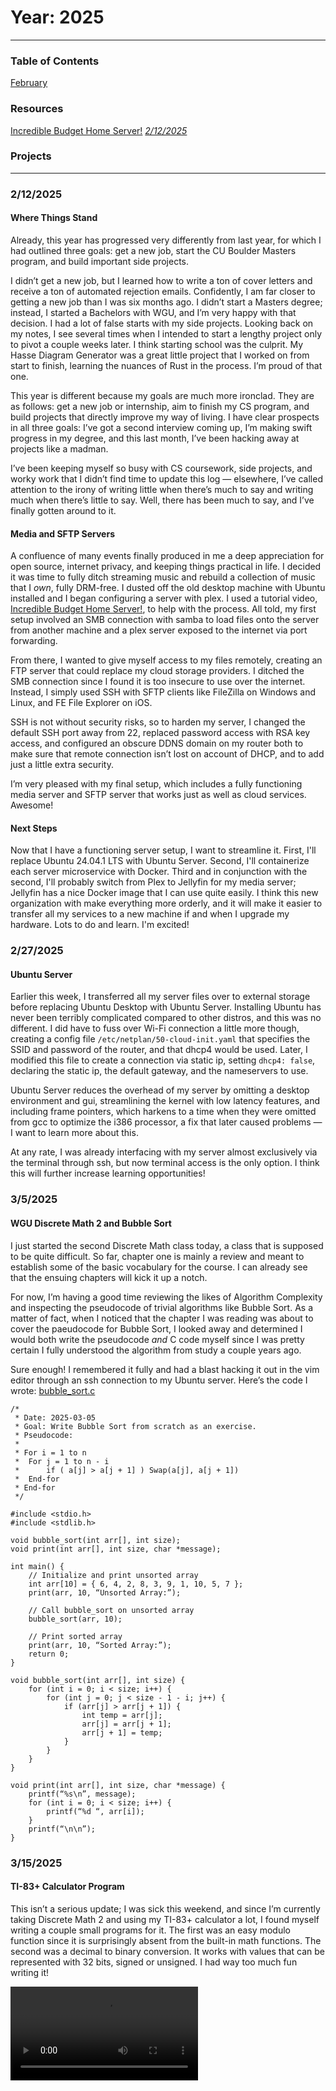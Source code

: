 # Year: 2025

---
### Table of Contents
[February](#2132025)

### Resources
[Incredible Budget Home Server!](https://youtu.be/72D3MvPk3Xs?si=MG4GxgGCANfHHZGE) [*2/12/2025*](#2122025)  

### Projects

---
### 2/12/2025
#### Where Things Stand
Already, this year has progressed very differently from last year, for which I had outlined three goals: get a new job, start the CU Boulder Masters program, and build important side projects. 

I didn’t get a new job, but I learned how to write a ton of cover letters and receive a ton of automated rejection emails. Confidently, I am far closer to getting a new job than I was six months ago. I didn’t start a Masters degree; instead, I started a Bachelors with WGU, and I’m very happy with that decision. I had a lot of false starts with my side projects. Looking back on my notes, I see several times when I intended to start a lengthy project only to pivot a couple weeks later. I think starting school was the culprit. My Hasse Diagram Generator was a great little project that I worked on from start to finish, learning the nuances of Rust in the process. I’m proud of that one.

This year is different because my goals are much more ironclad. They are as follows: get a new job or internship, aim to finish my CS program, and build projects that directly improve my way of living. I have clear prospects in all three goals: I’ve got a second interview coming up, I’m making swift progress in my degree, and this last month, I’ve been hacking away at projects like a madman.

I’ve been keeping myself so busy with CS coursework, side projects, and worky work that I didn’t find time to update this log — elsewhere, I’ve called attention to the irony of writing little when there’s much to say and writing much when there’s little to say. Well, there has been much to say, and I’ve finally gotten around to it.

#### Media and SFTP Servers
A confluence of many events finally produced in me a deep appreciation for open source, internet privacy, and keeping things practical in life. I decided it was time to fully ditch streaming music and rebuild a collection of music that I _own_, fully DRM-free. I dusted off the old desktop machine with Ubuntu installed and I began configuring a server with plex. I used a tutorial video, [Incredible Budget Home Server!](https://youtu.be/72D3MvPk3Xs?si=MG4GxgGCANfHHZGE), to help with the process. All told, my first setup involved an SMB connection with samba to load files onto the server from another machine and a plex server exposed to the internet via port forwarding.

From there, I wanted to give myself access to my files remotely, creating an FTP server that could replace my cloud storage providers. I ditched the SMB connection since I found it is too insecure to use over the internet. Instead, I simply used SSH with SFTP clients like FileZilla on Windows and Linux, and FE File Explorer on iOS.

SSH is not without security risks, so to harden my server, I changed the default SSH port away from 22, replaced password access with RSA key access, and configured an obscure DDNS domain on my router both to make sure that remote connection isn’t lost on account of DHCP, and to add just a little extra security.

I’m very pleased with my final setup, which includes a fully functioning media server and SFTP server that works just as well as cloud services. Awesome!

#### Next Steps
Now that I have a functioning server setup, I want to streamline it. First, I'll replace Ubuntu 24.04.1 LTS with Ubuntu Server. Second, I'll containerize each server microservice with Docker. Third and in conjunction with the second, I'll probably switch from Plex to Jellyfin for my media server; Jellyfin has a nice Docker image that I can use quite easily. I think this new organization with make everything more orderly, and it will make it easier to transfer all my services to a new machine if and when I upgrade my hardware. Lots to do and learn. I'm excited!

### 2/27/2025
#### Ubuntu Server
Earlier this week, I transferred all my server files over to external storage before replacing Ubuntu Desktop with Ubuntu Server. Installing Ubuntu has never been terribly complicated compared to other distros, and this was no different. I did have to fuss over Wi-Fi connection a little more though, creating a config file `/etc/netplan/50-cloud-init.yaml` that specifies the SSID and password of the router, and that dhcp4 would be used. Later, I modified this file to create a connection via static ip, setting `dhcp4: false`, declaring the static ip, the default gateway, and the nameservers to use.

Ubuntu Server reduces the overhead of my server by omitting a desktop environment and gui, streamlining the kernel with low latency features, and including frame pointers, which harkens to a time when they were omitted from gcc to optimize the i386 processor, a fix that later caused problems — I want to learn more about this.

At any rate, I was already interfacing with my server almost exclusively via the terminal through ssh, but now terminal access is the only option. I think this will further increase learning opportunities!

### 3/5/2025
#### WGU Discrete Math 2 and Bubble Sort
I just started the second Discrete Math class today, a class that is supposed to be quite difficult. So far, chapter one is mainly a review and meant to establish some of the basic vocabulary for the course. I can already see that the ensuing chapters will kick it up a notch. 

For now, I’m having a good time reviewing the likes of Algorithm Complexity and inspecting the pseudocode of trivial algorithms like Bubble Sort. As a matter of fact, when I noticed that the chapter I was reading was about to cover the paeudocode for Bubble Sort, I looked away and determined I would both write the pseudocode _and_ C code myself since I was pretty certain I fully understood the algorithm from study a couple years ago. 

Sure enough! I remembered it fully and had a blast hacking it out in the vim editor through an ssh connection to my Ubuntu server. Here’s the code I wrote: [bubble_sort.c](2025/code/bubble_sort.c)

```
/*
 * Date: 2025-03-05
 * Goal: Write Bubble Sort from scratch as an exercise.
 * Pseudocode:
 *
 * For i = 1 to n
 * 	For j = 1 to n - i
 * 		if ( a[j] > a[j + 1] ) Swap(a[j], a[j + 1])
 * 	End-for
 * End-for
 */

#include <stdio.h>
#include <stdlib.h>

void bubble_sort(int arr[], int size);
void print(int arr[], int size, char *message);

int main() {
	// Initialize and print unsorted array 
	int arr[10] = { 6, 4, 2, 8, 3, 9, 1, 10, 5, 7 };
	print(arr, 10, “Unsorted Array:”);

	// Call bubble_sort on unsorted array
	bubble_sort(arr, 10);
	
	// Print sorted array
	print(arr, 10, “Sorted Array:”);
	return 0;
}

void bubble_sort(int arr[], int size) {
	for (int i = 0; i < size; i++) {
		for (int j = 0; j < size - 1 - i; j++) {
			if (arr[j] > arr[j + 1]) {
				int temp = arr[j];
				arr[j] = arr[j + 1];
				arr[j + 1] = temp;
			}
		}	
	} 
}

void print(int arr[], int size, char *message) {
	printf(“%s\n”, message);
	for (int i = 0; i < size; i++) {
		printf(“%d “, arr[i]);
	}
	printf(“\n\n”);
}
```

### 3/15/2025
#### TI-83+ Calculator Program
This isn’t a serious update; I was sick this weekend, and since I’m currently taking Discrete Math 2 and using my TI-83+ calculator a lot, I found myself writing a couple small programs for it. The first was an easy modulo function since it is surprisingly absent from the built-in math functions. The second was a decimal to binary conversion. It works with values that can be represented with 32 bits, signed or unsigned. I had way too much fun writing it!

![A video of the program running](/2025/video/dec2bin.mp4)